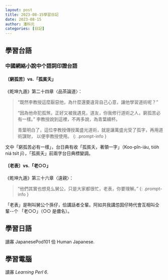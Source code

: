 ```yaml
---
layout: post
title: 2023-08-15學習日記
date: 2023-08-15
author: 潘科元
categories: [日記]
---
```

## 學習台語
### 中國網絡小說中个語詞印證台語

#### 〔窮孤苦〕vs.「孤貧夭」

《乾坤九遁》第二十四章〈品茶論道〉：

> “既然李教授這麼厭惡他，為什麼還要違背自己心意，讓他學習道術呢？”
>
> “因為他命犯孤煞，正好又被我遇見，道友，你我修行道術之人，窮孤苦必有一樣。”
> 李教授說到這裡，不再多說，為青葉續杯。
>
> 青葉明白了，這位李教授傳授萬盛光道術，就是讓萬盛光受了孤字，再用道術謀財，
以便李教授使用。
{: .prompt-info }

文中「窮孤苦必有一樣」，台日典有收「孤貧夭，著領一字」（Koo-pîn-iáu, tio̍h
niá tsi̍t jī），「孤貧夭」前兩字台日典標變調。

#### 〔老表〕vs.「老○○」

《乾坤九遁》第三十六章〈遠親〉：

> “他們其實也想見么舅公，只是大家都很忙，老表，你要理解。”
{: .prompt-info }

「老表」是咧叫舅公个孫仔，佮講話者仝輩。阿如共我講怹囡仔時代會互相叫仝輩--个
「老○○」（○○ 是儂名）。

## 學習日語

讀寡 JapanesePod101 佮 Human Japanese.

## 學習電腦

讀寡 *Learning Perl 6*.

